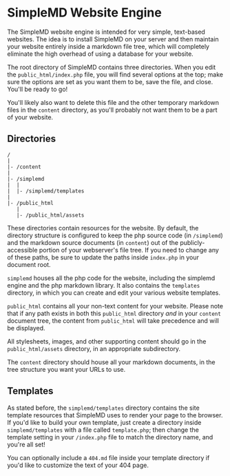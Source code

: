 # SimpleMD Website Engine

The SimpleMD website engine is intended for very simple, text-based
websites.  The idea is to install SimpleMD on your server and then
maintain your website entirely inside a markdown file tree, which 
will completely eliminate the high overhead of using a database for
your website.

The root directory of SimpleMD contains three directories. When you 
edit the `public_html/index.php` file, you will find
several options at the top; make sure the options are set as you
want them to be, save the file, and close. You'll be ready to go!

You'll likely also want to delete this file and the other temporary
markdown files in the `content` directory, as you'll probably not 
want them to be a part of your website.

## Directories

	/	
	|
	|- /content
	|
	|- /simplemd
	|  |
	|  |- /simplemd/templates
	|
	|- /public_html
	   |
	   |- /public_html/assets

These directories contain resources for the website. By default,
the directory structure is configured to keep the php source code
(in `/simplemd`) and the markdown source documents (in `content`)
out of the publicly-accessible portion of your webserver's file
tree. If you need to change any of these paths, be sure to update
the paths inside `index.php` in your document root.

`simplemd` houses all the php code for the website, including the
simplemd engine and the php markdown library. It also contains the
`templates` directory, in which you can create and edit your
various website templates.

`public_html` contains all your non-text content for your website.
Please note that if any path exists in both this `public_html`
directory *and* in your `content` document tree, the content from
`public_html` will take precedence and will be displayed.

All stylesheets, images, and other supporting content should go in
the `public_html/assets` directory, in an appropriate subdirectory.

The `content` directory should house all your markdown documents,
in the tree structure you want your URLs to use.

## Templates

As stated before, the `simplemd/templates` directory  contains the 
site template resources that SimpleMD uses to render your page to 
the browser.  If you'd like to build your own template, just 
create a directory inside `simplemd/templates` with a file called 
`template.php`; then change the template setting in your 
`/index.php` file to match the directory name, and you're all set!

You can optionally include a `404.md` file inside your template
directory if you'd like to customize the text of your 404 page.

